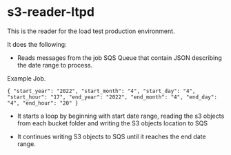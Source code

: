 # s3-reader-ltpd

This is the reader for the load test production environment.

It does the following:

- Reads messages from the job SQS Queue that contain JSON describing the date range to process.

Example Job.

`{
"start_year": "2022",
"start_month": "4",
"start_day": "4",
"start_hour": "17",
"end_year": "2022",
"end_month": "4",
"end_day": "4",
"end_hour": "20"
}`

- It starts a loop by beginning with start date range, reading the s3 objects from each bucket folder and writing the S3 objects location to SQS

- It continues writing S3 objects to SQS until it reaches the end date range.
